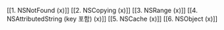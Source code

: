 [[1. NSNotFound (x)]]
[[2. NSCopying (x)]]
[[3. NSRange (x)]]
[[4. NSAttributedString (key 포함) (x)]]
[[5. NSCache (x)]]
[[6. NSObject (x)]]